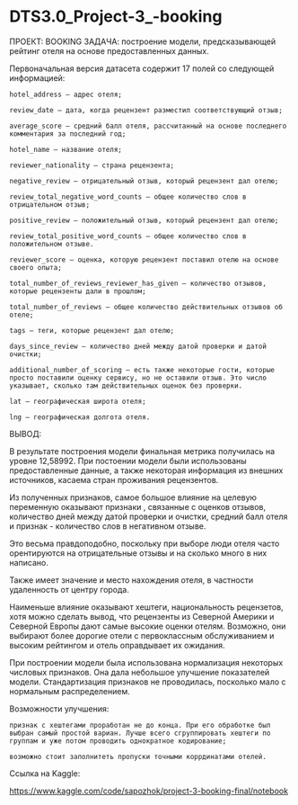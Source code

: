 # DTS3.0_Project-3_-booking
ПРОЕКТ: BOOKING
ЗАДАЧА: построение модели, предсказывающей рейтинг отеля на основе предоставленных данных.

Первоначальная версия датасета содержит 17 полей со следующей информацией:

    hotel_address — адрес отеля;

    review_date — дата, когда рецензент разместил соответствующий отзыв;

    average_score — средний балл отеля, рассчитанный на основе последнего комментария за последний год;

    hotel_name — название отеля;

    reviewer_nationality — страна рецензента;

    negative_review — отрицательный отзыв, который рецензент дал отелю;

    review_total_negative_word_counts — общее количество слов в отрицательном отзыв;

    positive_review — положительный отзыв, который рецензент дал отелю;

    review_total_positive_word_counts — общее количество слов в положительном отзыве.

    reviewer_score — оценка, которую рецензент поставил отелю на основе своего опыта;

    total_number_of_reviews_reviewer_has_given — количество отзывов, которые рецензенты дали в прошлом;

    total_number_of_reviews — общее количество действительных отзывов об отеле;

    tags — теги, которые рецензент дал отелю;

    days_since_review — количество дней между датой проверки и датой очистки;

    additional_number_of_scoring — есть также некоторые гости, которые просто поставили оценку сервису, но не оставили отзыв. Это число указывает, сколько там действительных оценок без проверки.

    lat — географическая широта отеля;

    lng — географическая долгота отеля.
    
    
ВЫВОД:

В результате построения модели финальная метрика получилась на уровне 12,58992. При постоении модели были использованы предоставленные данные, а также некоторая информация из внешних источников, касаема стран проживания рецензентов.

Из полученных признаков, самое большое влияние на целевую переменную оказывают признаки , связанные с оценков отзывов, количество дней между датой проверки и очистки, средний балл отеля и признак - количество слов в негативном отзыве.

Это весьма правдоподобно, поскольку при выборе люди отеля часто орентируются на отрицательные отзывы и на сколько много в них написано.

Также имеет значение и место нахождения отеля, в частности удаленность от центру города.

Наименьше влияние оказывают хештеги, национальность рецензетов, хотя можно сделать вывод, что рецензенты из Северной Америки и Северной Европы дают самые высокие оценки отелям. Возможно, они выбирают более дорогие отели с первоклассным обслуживанием и высоким рейтингом и отель оправдывает их ожидания.

При построении модели была использована нормализация некоторых числовых признаков. Она дала небольшое улучшение показателей модели. Стандартизация признаков не проводилась, посколько мало с нормальным распределением.

Возможности улучшения:

    признак с хештегами проработан не до конца. При его обработке был выбран самый простой вариан. Лучше всего сгруппировать хештеги по группам и уже потом проводить однократное кодирование;

    возможно стоит заполнитеть пропуски точными коррдинатами отелей.

Ссылка на Kaggle:

https://www.kaggle.com/code/sapozhok/project-3-booking-final/notebook

